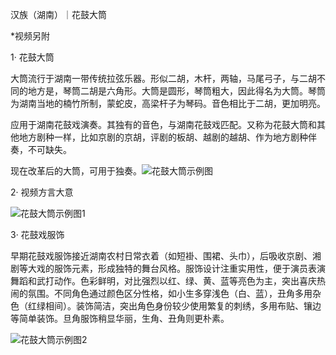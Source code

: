 汉族（湖南）｜花鼓大筒

\*视频另附

1· 花鼓大筒

大筒流行于湖南一带传统拉弦乐器​。形似二胡，木杆，两轴，马尾弓子，与二胡不同的地方是，琴筒二胡是六角形。大筒是圆形，琴筒粗大，因此得名为大筒。琴筒为湖南当地的楠竹所制，蒙蛇皮，高梁杆子为琴码。音色相比于二胡，更加明亮。

应用于湖南花鼓戏演奏。其独有的音色，与湖南花鼓戏匹配。又称为花鼓大筒和其他地方剧种一样，比如京剧的京胡，评剧的板胡、越剧的越胡、作为地方剧种伴奏，不可缺失。

现在改革后的大筒，可用于独奏。![花鼓大筒示例图](./花鼓大筒/main.jpg)

2· 视频方言大意

![花鼓大筒示例图1](./花鼓大筒/detail1.jpg)

3· 花鼓戏服饰

早期花鼓戏服饰接近湖南农村日常衣着（如短褂、围裙、头巾），后吸收京剧、湘剧等大戏的服饰元素，形成独特的舞台风格。服饰设计注重实用性，便于演员表演舞蹈和武打动作。色彩鲜明，对比强烈以红、绿、黄、蓝等亮色为主，突出喜庆热闹的氛围。不同角色通过颜色区分性格，如小生多穿浅色（白、蓝），丑角多用杂色（红绿相间）。装饰简洁，突出角色身份较少使用繁复的刺绣，多用布贴、镶边等简单装饰。旦角服饰稍显华丽，生角、丑角则更朴素。

![花鼓大筒示例图2](./花鼓大筒/detail2.jpg)
